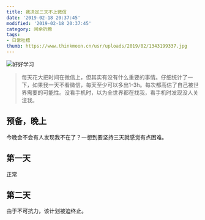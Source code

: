 ```yaml
---
title: 我决定三天不上微信
date: '2019-02-18 20:37:45'
modified: '2019-02-18 20:37:45'
category: 闲余折腾
tags:
- 日常吐槽
thumb: https://www.thinkmoon.cn/usr/uploads/2019/02/1343199337.jpg
---
```


![好好学习][1]

> 每天花大把时间在微信上，但其实有没有什么重要的事情。仔细统计了一下，如果我一天不看微信，每天至少可以多出1-3h。每次都高估了自己被世界需要的可能性。没看手机时，以为全世界都在找我，看手机时发现没人关注我。

## 预备，晚上
今晚会不会有人发现我不在了？一想到要坚持三天就感觉有点困难。

## 第一天
正常

## 第二天
由于不可抗力，该计划被迫终止。
 


  [1]: https://www.thinkmoon.cn/usr/uploads/2019/02/1343199337.jpg